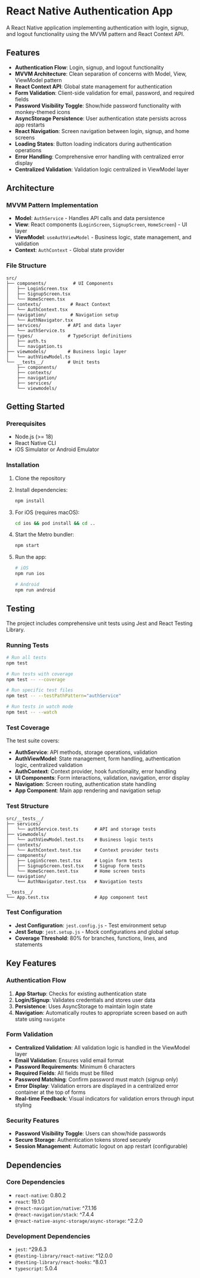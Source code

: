 # React Native Authentication App

A React Native application implementing authentication with login, signup, and logout functionality using the MVVM pattern and React Context API.

## Features

- **Authentication Flow**: Login, signup, and logout functionality
- **MVVM Architecture**: Clean separation of concerns with Model, View, ViewModel pattern
- **React Context API**: Global state management for authentication
- **Form Validation**: Client-side validation for email, password, and required fields
- **Password Visibility Toggle**: Show/hide password functionality with monkey-themed icons
- **AsyncStorage Persistence**: User authentication state persists across app restarts
- **React Navigation**: Screen navigation between login, signup, and home screens
- **Loading States**: Button loading indicators during authentication operations
- **Error Handling**: Comprehensive error handling with centralized error display
- **Centralized Validation**: Validation logic centralized in ViewModel layer

## Architecture

### MVVM Pattern Implementation

- **Model**: `AuthService` - Handles API calls and data persistence
- **View**: React components (`LoginScreen`, `SignupScreen`, `HomeScreen`) - UI layer
- **ViewModel**: `useAuthViewModel` - Business logic, state management, and validation
- **Context**: `AuthContext` - Global state provider

### File Structure

```
src/
├── components/          # UI Components
│   ├── LoginScreen.tsx
│   ├── SignupScreen.tsx
│   └── HomeScreen.tsx
├── contexts/           # React Context
│   └── AuthContext.tsx
├── navigation/         # Navigation setup
│   └── AuthNavigator.tsx
├── services/          # API and data layer
│   └── authService.ts
├── types/             # TypeScript definitions
│   ├── auth.ts
│   └── navigation.ts
├── viewmodels/        # Business logic layer
│   └── authViewModel.ts
└── __tests__/         # Unit tests
    ├── components/
    ├── contexts/
    ├── navigation/
    ├── services/
    └── viewmodels/
```

## Getting Started

### Prerequisites

- Node.js (>= 18)
- React Native CLI
- iOS Simulator or Android Emulator

### Installation

1. Clone the repository
2. Install dependencies:
   ```bash
   npm install
   ```

3. For iOS (requires macOS):
   ```bash
   cd ios && pod install && cd ..
   ```

4. Start the Metro bundler:
   ```bash
   npm start
   ```

5. Run the app:
   ```bash
   # iOS
   npm run ios
   
   # Android
   npm run android
   ```

## Testing

The project includes comprehensive unit tests using Jest and React Testing Library.

### Running Tests

```bash
# Run all tests
npm test

# Run tests with coverage
npm test -- --coverage

# Run specific test files
npm test -- --testPathPattern="authService"

# Run tests in watch mode
npm test -- --watch
```

### Test Coverage

The test suite covers:

- **AuthService**: API methods, storage operations, validation
- **AuthViewModel**: State management, form handling, authentication logic, centralized validation
- **AuthContext**: Context provider, hook functionality, error handling
- **UI Components**: Form interactions, validation, navigation, error display
- **Navigation**: Screen routing, authentication state handling
- **App Component**: Main app rendering and navigation setup

### Test Structure

```
src/__tests__/
├── services/
│   └── authService.test.ts      # API and storage tests
├── viewmodels/
│   └── authViewModel.test.ts    # Business logic tests
├── contexts/
│   └── AuthContext.test.tsx     # Context provider tests
├── components/
│   ├── LoginScreen.test.tsx     # Login form tests
│   ├── SignupScreen.test.tsx    # Signup form tests
│   └── HomeScreen.test.tsx      # Home screen tests
└── navigation/
    └── AuthNavigator.test.tsx   # Navigation tests

__tests__/
└── App.test.tsx                 # App component test
```

### Test Configuration

- **Jest Configuration**: `jest.config.js` - Test environment setup
- **Jest Setup**: `jest.setup.js` - Mock configurations and global setup
- **Coverage Threshold**: 80% for branches, functions, lines, and statements

## Key Features

### Authentication Flow

1. **App Startup**: Checks for existing authentication state
2. **Login/Signup**: Validates credentials and stores user data
3. **Persistence**: Uses AsyncStorage to maintain login state
4. **Navigation**: Automatically routes to appropriate screen based on auth state using `navigate`

### Form Validation

- **Centralized Validation**: All validation logic is handled in the ViewModel layer
- **Email Validation**: Ensures valid email format
- **Password Requirements**: Minimum 6 characters
- **Required Fields**: All fields must be filled
- **Password Matching**: Confirm password must match (signup only)
- **Error Display**: Validation errors are displayed in a centralized error container at the top of forms
- **Real-time Feedback**: Visual indicators for validation errors through input styling

### Security Features

- **Password Visibility Toggle**: Users can show/hide passwords
- **Secure Storage**: Authentication tokens stored securely
- **Session Management**: Automatic logout on app restart (configurable)

## Dependencies

### Core Dependencies

- `react-native`: 0.80.2
- `react`: 19.1.0
- `@react-navigation/native`: ^7.1.16
- `@react-navigation/stack`: ^7.4.4
- `@react-native-async-storage/async-storage`: ^2.2.0

### Development Dependencies

- `jest`: ^29.6.3
- `@testing-library/react-native`: ^12.0.0
- `@testing-library/react-hooks`: ^8.0.1
- `typescript`: 5.0.4